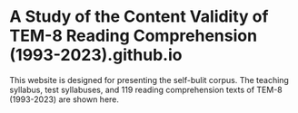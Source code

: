 # A Study of the Content Validity of TEM-8 Reading Comprehension (1993-2023).github.io
This website is designed for presenting the self-bulit corpus. The teaching syllabus, test syllabuses, and 119 reading comprehension texts of TEM-8 (1993-2023) are shown here.

